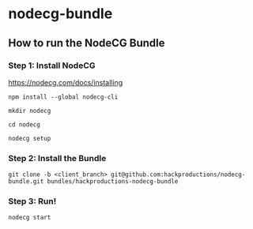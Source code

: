 # nodecg-bundle

## How to run the NodeCG Bundle
### Step 1: Install NodeCG
https://nodecg.com/docs/installing

`npm install --global nodecg-cli`

`mkdir nodecg`

`cd nodecg`

`nodecg setup`
### Step 2: Install the Bundle
`git clone -b <client_branch> git@github.com:hackproductions/nodecg-bundle.git bundles/hackproductions-nodecg-bundle`
### Step 3: Run!
`nodecg start`
